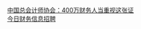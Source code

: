   
[中国总会计师协会：400万财务人当重视这张证](http://www.dianyue.me/archives/091/i606eyu2fekvsx4y/)  
[今日财务信息招聘](http://www.dianyue.me/archives/083/zrnys0yuz76isrix/)